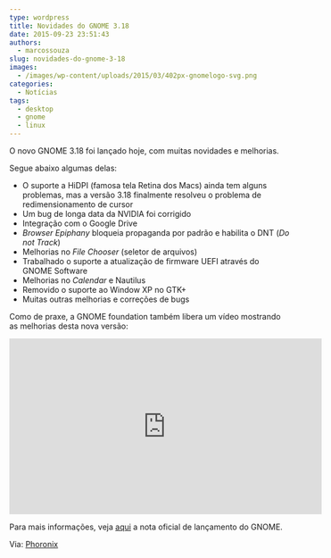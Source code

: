 ```yaml
---
type: wordpress
title: Novidades do GNOME 3.18
date: 2015-09-23 23:51:43
authors:
  - marcossouza
slug: novidades-do-gnome-3-18
images:
  - /images/wp-content/uploads/2015/03/402px-gnomelogo-svg.png
categories:
  - Notícias
tags:
  - desktop
  - gnome
  - linux
---
```


O novo GNOME 3.18 foi lançado hoje, com muitas novidades e melhorias.

<!--more-->

Segue abaixo algumas delas:

<ul>
    <li>O suporte a HiDPI (famosa tela Retina dos Macs) ainda tem alguns problemas, mas a versão 3.18 finalmente resolveu o problema de redimensionamento de cursor</li>
    <li>Um bug de longa data da NVIDIA foi corrigido</li>
    <li>Integração com o Google Drive</li>
    <li><em>Browser Epiphany</em> bloqueia propaganda por padrão e habilita o DNT (<em>Do not Track</em>)</li>
    <li>Melhorias no <em>File Chooser</em> (seletor de arquivos)</li>
    <li>Trabalhado o suporte a atualização de firmware UEFI através do GNOME Software</li>
    <li>Melhorias no <em>Calendar</em> e Nautilus</li>
    <li>Removido o suporte ao Window XP no GTK+</li>
    <li>Muitas outras melhorias e correções de bugs</li>
</ul>

Como de praxe, a GNOME foundation também libera um vídeo mostrando as melhorias desta nova versão:

<iframe width="560" height="315" src="https://www.youtube.com/watch?v=xu0VSKvfNEI" frameborder="0" allowfullscreen></iframe>

Para mais informações, veja <a href="https://help.gnome.org/misc/release-notes/3.18/" target="_blank">aqui</a> a nota oficial de lançamento do GNOME.

Via: <a href="http://www.phoronix.com/scan.php?page=news_item&amp;px=GNOME-3.18-Features" target="_blank">Phoronix</a>
